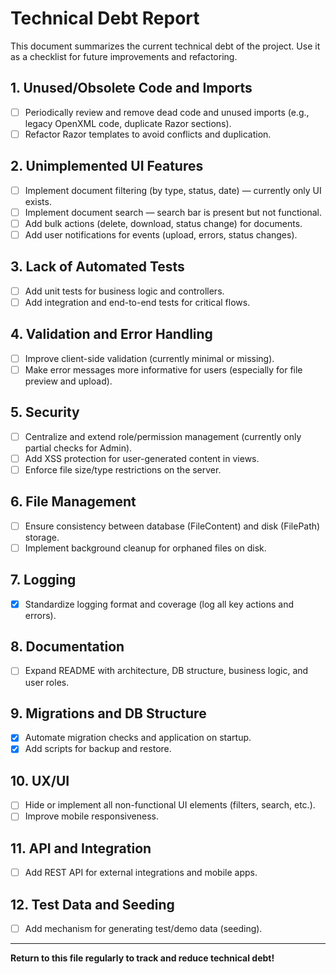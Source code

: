 # Technical Debt Report

This document summarizes the current technical debt of the project. Use it as a checklist for future improvements and refactoring.

## 1. Unused/Obsolete Code and Imports

- [ ] Periodically review and remove dead code and unused imports (e.g., legacy OpenXML code, duplicate Razor sections).
- [ ] Refactor Razor templates to avoid conflicts and duplication.

## 2. Unimplemented UI Features

- [ ] Implement document filtering (by type, status, date) — currently only UI exists.
- [ ] Implement document search — search bar is present but not functional.
- [ ] Add bulk actions (delete, download, status change) for documents.
- [ ] Add user notifications for events (upload, errors, status changes).

## 3. Lack of Automated Tests

- [ ] Add unit tests for business logic and controllers.
- [ ] Add integration and end-to-end tests for critical flows.

## 4. Validation and Error Handling

- [ ] Improve client-side validation (currently minimal or missing).
- [ ] Make error messages more informative for users (especially for file preview and upload).

## 5. Security

- [ ] Centralize and extend role/permission management (currently only partial checks for Admin).
- [ ] Add XSS protection for user-generated content in views.
- [ ] Enforce file size/type restrictions on the server.

## 6. File Management

- [ ] Ensure consistency between database (FileContent) and disk (FilePath) storage.
- [ ] Implement background cleanup for orphaned files on disk.

## 7. Logging

- [x] Standardize logging format and coverage (log all key actions and errors).

## 8. Documentation

- [ ] Expand README with architecture, DB structure, business logic, and user roles.

## 9. Migrations and DB Structure

- [x] Automate migration checks and application on startup.
- [x] Add scripts for backup and restore.

## 10. UX/UI

- [ ] Hide or implement all non-functional UI elements (filters, search, etc.).
- [ ] Improve mobile responsiveness.

## 11. API and Integration

- [ ] Add REST API for external integrations and mobile apps.

## 12. Test Data and Seeding

- [ ] Add mechanism for generating test/demo data (seeding).

---

**Return to this file regularly to track and reduce technical debt!**
